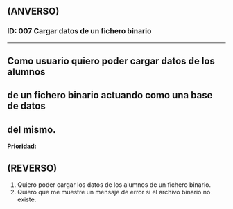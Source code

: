 ## (ANVERSO)
### **ID:** 007 **Cargar datos de un fichero binario**
---
Como usuario quiero poder cargar datos de los alumnos
---
de un fichero binario actuando como una base de datos
---
del mismo.
---
**Prioridad:** 
## **(REVERSO)**
1. Quiero poder cargar los datos de los alumnos de un fichero binario.
2. Quiero que me muestre un mensaje de error si el archivo binario no existe.